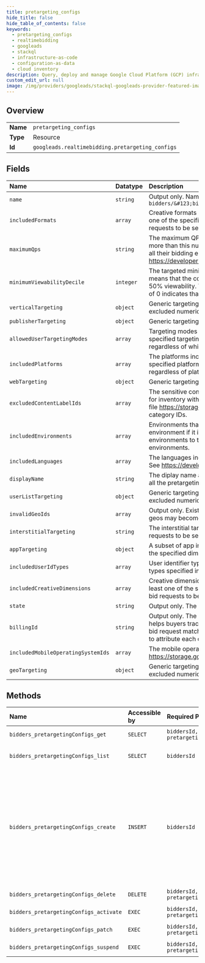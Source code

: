```yaml
---
title: pretargeting_configs
hide_title: false
hide_table_of_contents: false
keywords:
  - pretargeting_configs
  - realtimebidding
  - googleads    
  - stackql
  - infrastructure-as-code
  - configuration-as-data
  - cloud inventory
description: Query, deploy and manage Google Cloud Platform (GCP) infrastructure and resources using SQL
custom_edit_url: null
image: /img/providers/googleads/stackql-googleads-provider-featured-image.png
---
```

  
    

## Overview
<table><tbody>
<tr><td><b>Name</b></td><td><code>pretargeting_configs</code></td></tr>
<tr><td><b>Type</b></td><td>Resource</td></tr>
<tr><td><b>Id</b></td><td><code>googleads.realtimebidding.pretargeting_configs</code></td></tr>
</tbody></table>

## Fields
| Name | Datatype | Description |
|:-----|:---------|:------------|
| `name` | `string` | Output only. Name of the pretargeting configuration that must follow the pattern `bidders/&#123;bidder_account_id&#125;/pretargetingConfigs/&#123;config_id&#125;` |
| `includedFormats` | `array` | Creative formats included by this configuration. Only bid requests eligible for at least one of the specified creative formats will be sent. An unset value will allow all bid requests to be sent, regardless of format. |
| `maximumQps` | `string` | The maximum QPS threshold for this configuration. The bidder should receive no more than this number of bid requests matching this configuration per second across all their bidding endpoints among all trading locations. Further information available at https://developers.google.com/authorized-buyers/rtb/peer-guide |
| `minimumViewabilityDecile` | `integer` | The targeted minimum viewability decile, ranging in values [0, 10]. A value of 5 means that the configuration will only match adslots for which we predict at least 50% viewability. Values &gt; 10 will be rounded down to 10. An unset value or a value of 0 indicates that bid requests will be sent regardless of viewability. |
| `verticalTargeting` | `object` | Generic targeting used for targeting dimensions that contain a list of included and excluded numeric IDs used in app, user list, geo, and vertical id targeting. |
| `publisherTargeting` | `object` | Generic targeting with string values used in app, website and publisher targeting. |
| `allowedUserTargetingModes` | `array` | Targeting modes included by this configuration. A bid request must allow all the specified targeting modes. An unset value allows all bid requests to be sent, regardless of which targeting modes they allow. |
| `includedPlatforms` | `array` | The platforms included by this configration. Bid requests for devices with the specified platform types will be sent. An unset value allows all bid requests to be sent, regardless of platform. |
| `webTargeting` | `object` | Generic targeting with string values used in app, website and publisher targeting. |
| `excludedContentLabelIds` | `array` | The sensitive content category label IDs excluded in this configuration. Bid requests for inventory with any of the specified content label IDs will not be sent. Refer to this file https://storage.googleapis.com/adx-rtb-dictionaries/content-labels.txt for category IDs. |
| `includedEnvironments` | `array` | Environments that are being included. Bid requests will not be sent for a given environment if it is not included. Further restrictions can be applied to included environments to target only a subset of its inventory. An unset value includes all environments. |
| `includedLanguages` | `array` | The languages included in this configuration, represented by their language code. See https://developers.google.com/adwords/api/docs/appendix/languagecodes. |
| `displayName` | `string` | The diplay name associated with this configuration. This name must be unique among all the pretargeting configurations a bidder has. |
| `userListTargeting` | `object` | Generic targeting used for targeting dimensions that contain a list of included and excluded numeric IDs used in app, user list, geo, and vertical id targeting. |
| `invalidGeoIds` | `array` | Output only. Existing included or excluded geos that are invalid. Previously targeted geos may become invalid due to privacy restrictions. |
| `interstitialTargeting` | `string` | The interstitial targeting specified for this configuration. The unset value will allow bid requests to be sent regardless of whether they are for interstitials or not. |
| `appTargeting` | `object` | A subset of app inventory to target. Bid requests that match criteria in at least one of the specified dimensions will be sent. |
| `includedUserIdTypes` | `array` | User identifier types included in this configuration. At least one of the user identifier types specified in this list must be available for the bid request to be sent. |
| `includedCreativeDimensions` | `array` | Creative dimensions included by this configuration. Only bid requests eligible for at least one of the specified creative dimensions will be sent. An unset value allows all bid requests to be sent, regardless of creative dimension. |
| `state` | `string` | Output only. The state of this pretargeting configuration. |
| `billingId` | `string` | Output only. The identifier that corresponds to this pretargeting configuration that helps buyers track and attribute their spend across their own arbitrary divisions. If a bid request matches more than one configuration, the buyer chooses which billing_id to attribute each of their bids. |
| `includedMobileOperatingSystemIds` | `array` | The mobile operating systems included in this configuration as defined in https://storage.googleapis.com/adx-rtb-dictionaries/mobile-os.csv |
| `geoTargeting` | `object` | Generic targeting used for targeting dimensions that contain a list of included and excluded numeric IDs used in app, user list, geo, and vertical id targeting. |
## Methods
| Name | Accessible by | Required Params | Description |
|:-----|:--------------|:----------------|:------------|
| `bidders_pretargetingConfigs_get` | `SELECT` | `biddersId, pretargetingConfigsId` | Gets a pretargeting configuration. |
| `bidders_pretargetingConfigs_list` | `SELECT` | `biddersId` | Lists all pretargeting configurations for a single bidder. |
| `bidders_pretargetingConfigs_create` | `INSERT` | `biddersId` | Creates a pretargeting configuration. A pretargeting configuration's state (PretargetingConfig.state) is active upon creation, and it will start to affect traffic shortly after. A bidder may create a maximum of 10 pretargeting configurations. Attempts to exceed this maximum results in a 400 bad request error. |
| `bidders_pretargetingConfigs_delete` | `DELETE` | `biddersId, pretargetingConfigsId` | Deletes a pretargeting configuration. |
| `bidders_pretargetingConfigs_activate` | `EXEC` | `biddersId, pretargetingConfigsId` | Activates a pretargeting configuration. |
| `bidders_pretargetingConfigs_patch` | `EXEC` | `biddersId, pretargetingConfigsId` | Updates a pretargeting configuration. |
| `bidders_pretargetingConfigs_suspend` | `EXEC` | `biddersId, pretargetingConfigsId` | Suspends a pretargeting configuration. |
